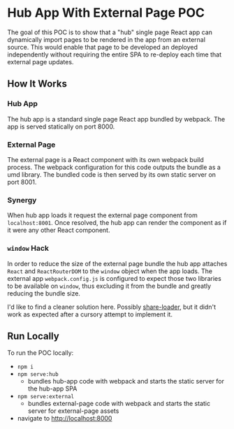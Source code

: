 # Hub App With External Page POC

The goal of this POC is to show that a "hub" single page React app can dynamically import pages to be rendered in the app from an external source. This would enable that page to be developed an deployed independently without requiring the entire SPA to re-deploy each time that external page updates.

## How It Works

### Hub App

The hub app is a standard single page React app bundled by webpack. The app is served statically on port 8000.

### External Page

The external page is a React component with its own webpack build process. The webpack configuration for this code outputs the bundle as a umd library. The bundled code is then served by its own static server on port 8001.

### Synergy

When hub app loads it request the external page component from `localhost:8001`. Once resolved, the hub app can render the component as if it were any other React component.

### `window` Hack

In order to reduce the size of the external page bundle the hub app attaches `React` and `ReactRouterDOM` to the `window` object when the app loads. The external app `webpack.config.js` is configured to expect those two libraries to be available on `window`, thus excluding it from the bundle and greatly reducing the bundle size.

I'd like to find a cleaner solution here. Possibly [share-loader](https://github.com/MrFrankel/share-loader), but it didn't work as expected after a cursory attempt to implement it.

## Run Locally

To run the POC locally:
- `npm i`
- `npm serve:hub`
    - bundles hub-app code with webpack and starts the static server for the hub-app SPA
- `npm serve:external`
    - bundles external-page code with webpack and starts the static server for external-page assets
- navigate to [http://localhost:8000](http://localhost:8000)
